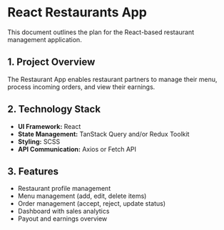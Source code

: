 # React Restaurants App

This document outlines the plan for the React-based restaurant management application.

## 1. Project Overview

The Restaurant App enables restaurant partners to manage their menu, process incoming orders, and view their earnings.

## 2. Technology Stack

*   **UI Framework:** React
*   **State Management:** TanStack Query and/or Redux Toolkit
*   **Styling:** SCSS
*   **API Communication:** Axios or Fetch API

## 3. Features

*   Restaurant profile management
*   Menu management (add, edit, delete items)
*   Order management (accept, reject, update status)
*   Dashboard with sales analytics
*   Payout and earnings overview
